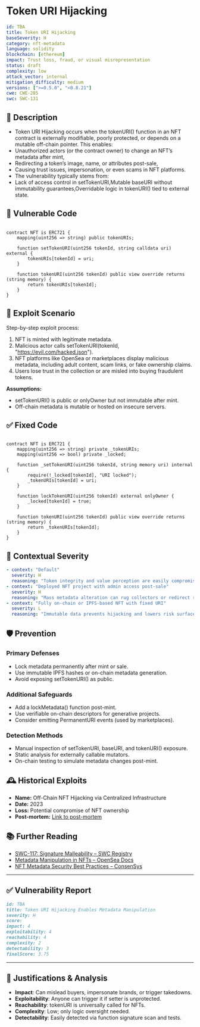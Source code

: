 # Token URI Hijacking

```YAML
id: TBA
title: Token URI Hijacking 
baseSeverity: H
category: nft-metadata
language: solidity
blockchain: [ethereum]
impact: Trust loss, fraud, or visual misrepresentation
status: draft
complexity: low
attack_vector: internal
mitigation_difficulty: medium
versions: [">=0.5.0", "<0.8.21"]
cwe: CWE-285
swc: SWC-131
```

## 📝 Description

- Token URI Hijacking occurs when the tokenURI() function in an NFT contract is externally modifiable, poorly protected, or depends on a mutable off-chain pointer. This enables:
- Unauthorized actors (or the contract owner) to change an NFT’s metadata after mint,
- Redirecting a token’s image, name, or attributes post-sale,
- Causing trust issues, impersonation, or even scams in NFT platforms.
- The vulnerability typically stems from:
- Lack of access control in setTokenURI,Mutable baseURI without immutability guarantees,Overridable logic in tokenURI() tied to external state.

## 🚨 Vulnerable Code

```solidity

contract NFT is ERC721 {
    mapping(uint256 => string) public tokenURIs;

    function setTokenURI(uint256 tokenId, string calldata uri) external {
        tokenURIs[tokenId] = uri;
    }

    function tokenURI(uint256 tokenId) public view override returns (string memory) {
        return tokenURIs[tokenId];
    }
}
```

## 🧪 Exploit Scenario
Step-by-step exploit process:

1. NFT is minted with legitimate metadata.
2. Malicious actor calls setTokenURI(tokenId, "https://evil.com/hacked.json").
3. NFT platforms like OpenSea or marketplaces display malicious metadata, including adult content, scam links, or fake ownership claims.
4. Users lose trust in the collection or are misled into buying fraudulent tokens.

**Assumptions:**

- setTokenURI() is public or onlyOwner but not immutable after mint.
- Off-chain metadata is mutable or hosted on insecure servers.

## ✅ Fixed Code

```solidity

contract NFT is ERC721 {
    mapping(uint256 => string) private _tokenURIs;
    mapping(uint256 => bool) private _locked;

    function _setTokenURI(uint256 tokenId, string memory uri) internal {
        require(!_locked[tokenId], "URI locked");
        _tokenURIs[tokenId] = uri;
    }

    function lockTokenURI(uint256 tokenId) external onlyOwner {
        _locked[tokenId] = true;
    }

    function tokenURI(uint256 tokenId) public view override returns (string memory) {
        return _tokenURIs[tokenId];
    }
}
```

## 🧭 Contextual Severity

```yaml
- context: "Default"
  severity: H
  reasoning: "Token integrity and value perception are easily compromised."
- context: "Deployed NFT project with admin access post-sale"
  severity: H
  reasoning: "Mass metadata alteration can rug collectors or redirect revenue."
- context: "Fully on-chain or IPFS-based NFT with fixed URI"
  severity: L
  reasoning: "Immutable data prevents hijacking and lowers risk surface."
```

## 🛡️ Prevention

### Primary Defenses

- Lock metadata permanently after mint or sale.
- Use immutable IPFS hashes or on-chain metadata generation.
- Avoid exposing setTokenURI() as public.

### Additional Safeguards

- Add a lockMetadata() function post-mint.
- Use verifiable on-chain descriptors for generative projects.
- Consider emitting PermanentURI events (used by marketplaces).

### Detection Methods

- Manual inspection of setTokenURI, baseURI, and tokenURI() exposure.
- Static analysis for externally callable mutators.
- On-chain testing to simulate metadata changes post-mint.

## 🕰️ Historical Exploits

- **Name:** Off-Chain NFT Hijacking via Centralized Infrastructure 
- **Date:** 2023 
- **Loss:** Potential compromise of NFT ownership 
- **Post-mortem:** [Link to post-mortem](https://netsec.ethz.ch/publications/papers/2023-FC-NFT.pdf)
  
## 📚 Further Reading

- [SWC-117: Signature Malleability – SWC Registry](https://swcregistry.io/docs/SWC-117/) 
- [Metadata Manipulation in NFTs – OpenSea Docs](https://docs.opensea.io/docs/metadata-standards) 
- [NFT Metadata Security Best Practices – ConsenSys](https://consensys.net/blog/nft-metadata-security-best-practices/)
---

## ✅ Vulnerability Report

```markdown
id: TBA
title: Token URI Hijacking Enables Metadata Manipulation
severity: H
score:
impact: 4         
exploitability: 4 
reachability: 4   
complexity: 2    
detectability: 3  
finalScore: 3.75
```

---

## 📄 Justifications & Analysis

- **Impact**: Can mislead buyers, impersonate brands, or trigger takedowns.
- **Exploitability**: Anyone can trigger it if setter is unprotected.
- **Reachability**: tokenURI is universally called for NFTs.
- **Complexity**: Low; only logic oversight needed.
- **Detectability**: Easily detected via function signature scan and tests.


